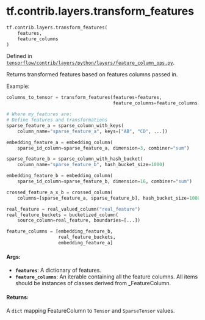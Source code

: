 <div itemscope itemtype="http://developers.google.com/ReferenceObject">
<meta itemprop="name" content="tf.contrib.layers.transform_features" />
<meta itemprop="path" content="Stable" />
</div>

# tf.contrib.layers.transform_features

``` python
tf.contrib.layers.transform_features(
    features,
    feature_columns
)
```



Defined in [`tensorflow/contrib/layers/python/layers/feature_column_ops.py`](/code/stable/tensorflow/contrib/layers/python/layers/feature_column_ops.py).

Returns transformed features based on features columns passed in.

Example:

```python
columns_to_tensor = transform_features(features=features,
                                       feature_columns=feature_columns)

# Where my_features are:
# Define features and transformations
sparse_feature_a = sparse_column_with_keys(
    column_name="sparse_feature_a", keys=["AB", "CD", ...])

embedding_feature_a = embedding_column(
    sparse_id_column=sparse_feature_a, dimension=3, combiner="sum")

sparse_feature_b = sparse_column_with_hash_bucket(
    column_name="sparse_feature_b", hash_bucket_size=1000)

embedding_feature_b = embedding_column(
    sparse_id_column=sparse_feature_b, dimension=16, combiner="sum")

crossed_feature_a_x_b = crossed_column(
    columns=[sparse_feature_a, sparse_feature_b], hash_bucket_size=10000)

real_feature = real_valued_column("real_feature")
real_feature_buckets = bucketized_column(
    source_column=real_feature, boundaries=[...])

feature_columns = [embedding_feature_b,
                   real_feature_buckets,
                   embedding_feature_a]
```

#### Args:

* <b>`features`</b>: A dictionary of features.
* <b>`feature_columns`</b>: An iterable containing all the feature columns. All items
    should be instances of classes derived from _FeatureColumn.


#### Returns:

A `dict` mapping FeatureColumn to `Tensor` and `SparseTensor` values.